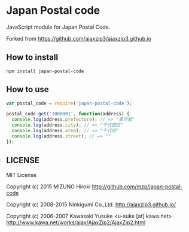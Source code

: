 # Japan Postal code
JavaScript module for Japan Postal Code.

Forked from https://github.com/ajaxzip3/ajaxzip3.github.io

## How to install
```
npm install japan-postal-code
```

## How to use

```js
var postal_code = require('japan-postal-code');

postal_code.get('1000001', function(address) {
  console.log(address.prefecture); // => "東京都"
  console.log(address.city); // => "千代田区"
  console.log(address.area); // => "千代田"
  console.log(address.street); // => ""
});
```

## LICENSE
MIT License

Copyright (c) 2015 MIZUNO Hiroki
http://github.com/mzp/japan-postal-code

Copyright (c) 2008-2015 Ninkigumi Co.,Ltd.
http://ajaxzip3.github.io/

Copyright (c) 2006-2007 Kawasaki Yusuke <u-suke [at] kawa.net>
http://www.kawa.net/works/ajax/AjaxZip2/AjaxZip2.html
